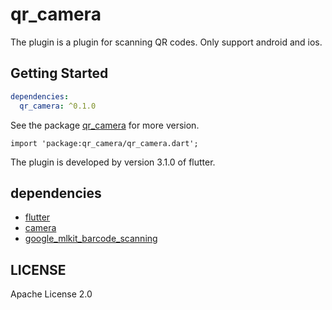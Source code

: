# qr_camera

The plugin is a plugin for scanning QR codes. Only support android and ios.

## Getting Started

```yaml
dependencies:
  qr_camera: ^0.1.0
```

See the package [qr_camera](https://pub.dev/packages/qr_camera) for more version.

`import 'package:qr_camera/qr_camera.dart';`

The plugin is developed by version 3.1.0 of flutter.

## dependencies

- [flutter](https://github.com/flutter/flutter)
- [camera](https://pub.dev/packages/camera)
- [google_mlkit_barcode_scanning](https://pub.dev/packages/google_mlkit_barcode_scanning)

## LICENSE

Apache License 2.0
